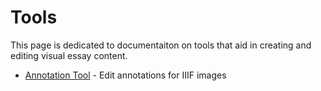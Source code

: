 <param ve-config title="Documentation" component="default" class="documentation" fixed-header>

# Tools

This page is dedicated to documentaiton on tools that aid in creating and editing visual essay content.

- [Annotation Tool](annotation-tool) - Edit annotations for IIIF images
